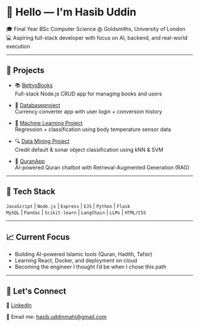 # 👋 Hello — I'm Hasib Uddin

🎓 Final Year BSc Computer Science @ Goldsmiths, University of London  
💻 Aspiring full-stack developer with focus on AI, backend, and real-world execution

---

## 🔨 Projects

- 📚 [BettysBooks](https://github.com/halalb/bettysbooks)  
  Full-stack Node.js CRUD app for managing books and users

- 💱 [Databaseproject](https://github.com/halalb/Databaseproject)  
  Currency converter app with user login + conversion history

- 🤖 [Machine Learning Project](https://github.com/halalb/Machine-learning-project)  
  Regression + classification using body temperature sensor data

- 🔍 [Data Mining Project](https://github.com/halalb/Data-Mining-project)  
  Credit default & sonar object classification using kNN & SVM

- 🕌 [QuranApp](https://github.com/halalb/quranapp)  
  AI-powered Quran chatbot with Retrieval-Augmented Generation (RAG)

---

## 🧰 Tech Stack

`JavaScript` | `Node.js` | `Express` | `EJS` | `Python` | `Flask`  
`MySQL` | `Pandas` | `Scikit-learn` | `LangChain` | `LLMs` | `HTML/CSS`

---

## 📈 Current Focus

- Building AI-powered Islamic tools (Quran, Hadith, Tafsir)
- Learning React, Docker, and deployment on cloud
- Becoming the engineer I thought I’d be when I chose this path

---

## 💬 Let's Connect

🔗 [LinkedIn](www.linkedin.com/in/hasib-uddin-130572198)


📧 Email me: hasib.uddinmahi@gmail.com  

